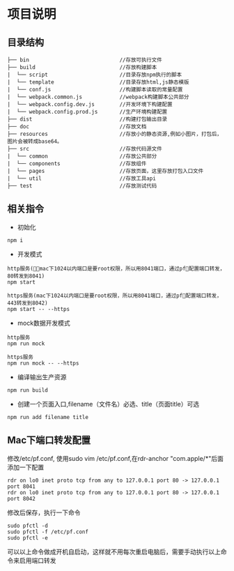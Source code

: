 # 项目说明

## 目录结构
```hash
├── bin                             //存放可执行文件
├── build                           //存放构建脚本
|  └── script                       //目录存放npm执行的脚本
|  └── template                     //目录存放html,js静态模版
|  └── conf.js                      //构建脚本读取的常量配置
|  └── webpack.common.js            //webpack构建脚本公共部分
|  └── webpack.config.dev.js        //开发环境下构建配置
|  └── webpack.config.prod.js       //生产环境构建配置
├── dist                            //构建打包输出目录
├── doc                             //存放文档
├── resources                       //存放小的静态资源,例如小图片，打包后，图片会被转成base64。
├── src                             //存放代码源文件
|  └── common                       //存放公共部分
|  └── components                   //存放组件
|  └── pages                        //存放页面，这里存放打包入口文件
|  └── util                         //存放工具api
├── test                            //存放测试代码
``` 

## 相关指令

- 初始化
```hash
npm i
```

- 开发模式

```hash
http服务(mac下1024以内端口是要root权限，所以用8041端口，通过pf配置端口转发，80转发到8041)
npm start

https服务(mac下1024以内端口是要root权限，所以用8041端口，通过pf配置端口转发，443转发到8042)
npm start -- --https
```

- mock数据开发模式
```hash
http服务
npm run mock

https服务
npm run mock -- --https
```

- 编译输出生产资源
```hash
npm run build
```

- 创建一个页面入口,filename（文件名）必选、title（页面title）可选
```hash
npm run add filename title
```

## Mac下端口转发配置
修改/etc/pf.conf, 使用sudo vim /etc/pf.conf,在rdr-anchor "com.apple/*"后面添加一下配置

```hash
rdr on lo0 inet proto tcp from any to 127.0.0.1 port 80 -> 127.0.0.1 port 8041
rdr on lo0 inet proto tcp from any to 127.0.0.1 port 80 -> 127.0.0.1 port 8042
```
修改后保存，执行一下命令
```hash
sudo pfctl -d
sudo pfctl -f /etc/pf.conf
sudo pfctl -e
```
可以以上命令做成开机自启动，这样就不用每次重启电脑后，需要手动执行以上命令来启用端口转发



